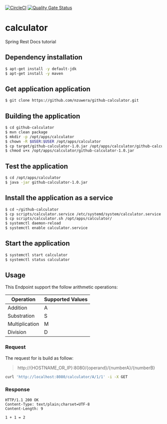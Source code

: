 [![CircleCI](https://circleci.com/gh/nzuwera/github-calculator.svg?style=svg)](https://circleci.com/gh/nzuwera/github-calculator) [![Quality Gate Status](https://sonarcloud.io/api/project_badges/measure?project=nzuwera_github-calculator&metric=alert_status)](https://sonarcloud.io/dashboard?id=nzuwera_github-calculator)
# calculator
Spring Rest Docs tutorial

## Dependency installation

```sh 
$ apt-get install -y default-jdk
$ apt-get install -y maven
```

## Get application application
```sh
$ git clone https://github.com/nzuwera/github-calculator.git
```

## Building the application
```sh 
$ cd github-calculator
$ mvn clean package
$ mkdir -p /opt/apps/calculator
$ chown -R $USER:$USER /opt/apps/calculator
$ cp target/github-calculator-1.0.jar /opt/apps/calculator/github-calculator-1.0.jar
$ chmod u+x /opt/apps/calculator/github-calculator-1.0.jar
```

## Test the application
```sh
$ cd /opt/apps/calculator
$ java -jar github-calculator-1.0.jar
```

## Install the application as a service
```sh
$ cd ~/github-calculator
$ cp scripts/calculator.service /etc/systemd/system/calculator.service
$ cp scripts/calculator.sh /opt/apps/calculator/
$ systemctl daemon-reload
$ systemctl enable calculator.service
```

## Start the application
```sh
$ systemctl start calculator
$ systemctl status calculator
```

## Usage 
This Endpoint support the follow arithmetic operations:

| Operation | Supported Values |
| --------- | --------------- |
| Addition | A |
| Substration | S |
| Multiplication | M |
| Division | D |

### Request

The request for is build as follow:
> http://{HOSTNAME_OR_IP}:8080/{operand}/{numberA}/{numberB}
```sh
curl 'http://localhost:8080/calculator/A/1/1' -i -X GET 
```
### Response
```http
HTTP/1.1 200 OK
Content-Type: text/plain;charset=UTF-8
Content-Length: 9

1 + 1 = 2
```

